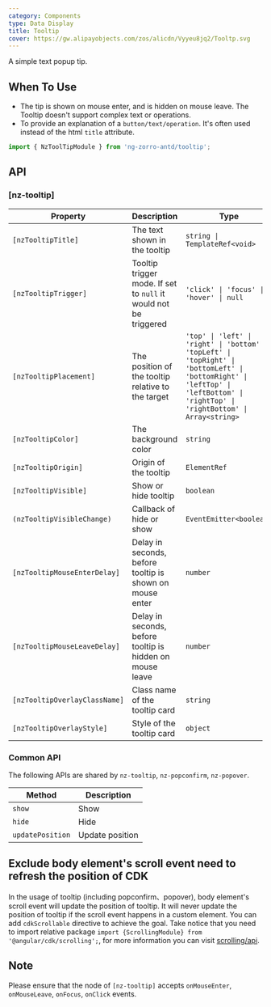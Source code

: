 ```yaml
---
category: Components
type: Data Display
title: Tooltip
cover: https://gw.alipayobjects.com/zos/alicdn/Vyyeu8jq2/Tooltp.svg
---
```


A simple text popup tip.

## When To Use

- The tip is shown on mouse enter, and is hidden on mouse leave. The Tooltip doesn't support complex text or operations.
- To provide an explanation of a `button/text/operation`. It's often used instead of the html `title` attribute.

```ts
import { NzToolTipModule } from 'ng-zorro-antd/tooltip';
```

## API

### [nz-tooltip]

| Property | Description | Type | Default |
| -------- | ----------- | ---- | ------- |
| `[nzTooltipTitle]` | The text shown in the tooltip | `string \| TemplateRef<void>` | - |
| `[nzTooltipTrigger]` | Tooltip trigger mode. If set to `null` it would not be triggered | `'click' \| 'focus' \| 'hover' \| null` | `'hover'` |
| `[nzTooltipPlacement]` | The position of the tooltip relative to the target | `'top' \| 'left' \| 'right' \| 'bottom' \| 'topLeft' \| 'topRight' \| 'bottomLeft' \| 'bottomRight' \| 'leftTop' \| 'leftBottom' \| 'rightTop' \| 'rightBottom' \| Array<string>` | `'top'`   |
| `[nzTooltipColor]` | The background color | `string` | - |
| `[nzTooltipOrigin]` | Origin of the tooltip | `ElementRef` | - |
| `[nzTooltipVisible]` | Show or hide tooltip | `boolean` | `false` |
| `(nzTooltipVisibleChange)` | Callback of hide or show | `EventEmitter<boolean>` | - |
| `[nzTooltipMouseEnterDelay]` | Delay in seconds, before tooltip is shown on mouse enter | `number` | `0.15` |
| `[nzTooltipMouseLeaveDelay]` | Delay in seconds, before tooltip is hidden on mouse leave | `number` | `0.1` |
| `[nzTooltipOverlayClassName]` | Class name of the tooltip card | `string` | - |
| `[nzTooltipOverlayStyle]` | Style of the tooltip card | `object` | - |
### Common API

The following APIs are shared by `nz-tooltip`, `nz-popconfirm`, `nz-popover`.

| Method | Description |
| --- | --- |
| `show` | Show |
| `hide` | Hide |
| `updatePosition` | Update position |

## Exclude body element's scroll event need to refresh the position of CDK

In the usage of tooltip (including popconfirm、popover), body element's scroll event will update the position of tooltip. It will never update the position of tooltip if the scroll event happens in a custom element. You can add `cdkScrollable` directive to achieve the goal. Take notice that you need to import relative package `import {ScrollingModule} from '@angular/cdk/scrolling';`, for more information you can visit [scrolling/api](https://material.angular.io/cdk/scrolling/api).

## Note

Please ensure that the node of `[nz-tooltip]` accepts `onMouseEnter`, `onMouseLeave`, `onFocus`, `onClick` events.
